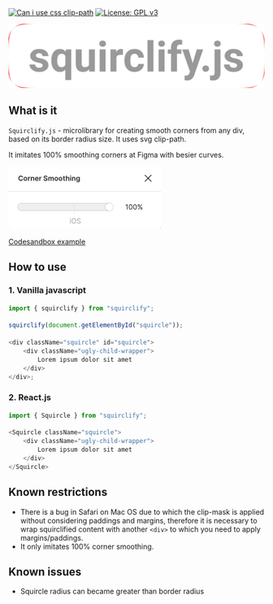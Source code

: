 [![Can i use css clip-path](https://img.shields.io/badge/caniuse-95.16-green.svg)](https://caniuse.com/#feat=css-clip-path)
[![License: GPL v3](https://img.shields.io/badge/License-GPLv3-blue.svg)](https://www.gnu.org/licenses/gpl-3.0)

![logo](images/logo.svg)

## What is it

`Squirclify.js` - microlibrary for creating smooth corners from any div, based on its border radius size.
It uses svg clip-path.

It imitates 100% smoothing corners at Figma with besier curves.

![logo](images/corner_smoothing.jpg)

[Codesandbox example](https://codesandbox.io/s/squirclify-example-lcrjc?file=/src/index.js)

## How to use

### 1. Vanilla javascript

```js
import { squirclify } from "squirclify";

squirclify(document.getElementById("squircle"));

<div className="squircle" id="squircle">
    <div className="ugly-child-wrapper">
        Lorem ipsum dolor sit amet
    </div>
</div>;
```

### 2. React.js

```js
import { Squircle } from "squirclify";

<Squircle className="squircle">
    <div className="ugly-child-wrapper">
        Lorem ipsum dolor sit amet
    </div>
</Squircle>
```

## Known restrictions

-   There is a bug in Safari on Mac OS due to which the clip-mask is applied without considering paddings and margins, therefore it is necessary to wrap squirclified content with another `<div>` to which you need to apply margins/paddings.
-   It only imitates 100% corner smoothing.


## Known issues
- Squircle radius can became greater than border radius
